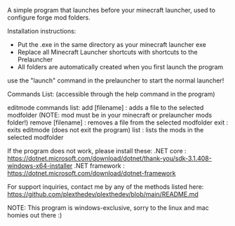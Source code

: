 A simple program that launches before your minecraft launcher, used to configure forge mod folders.

Installation instructions:
- Put the .exe in the same directory as your minecraft launcher exe
- Replace all Minecraft Launcher shortcuts with shortcuts to the Prelauncher
- All folders are automatically created when you first launch the program

use the "launch" command in the prelauncher to start the normal launcher!


Commands List: (accessible through the help command in the program)

editmode commands list:
    add [filename] : adds a file to the selected modfolder (NOTE: mod must be in your minecraft or prelauncher mods folder!)
    remove [filename] : removes a file from the selected modfolder
    exit : exits editmode (does not exit the program)
    list : lists the mods in the selected modfolder

If the program does not work, please install these:
.NET core : https://dotnet.microsoft.com/download/dotnet/thank-you/sdk-3.1.408-windows-x64-installer
.NET framework : https://dotnet.microsoft.com/download/dotnet-framework

For support inquiries, contact me by any of the methods listed here:
https://github.com/plexthedev/plexthedev/blob/main/README.md

NOTE: This program is windows-exclusive, sorry to the linux and mac homies out there :)



